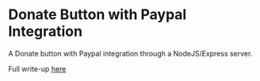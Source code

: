 # Donate Button with Paypal Integration

A Donate button with Paypal integration through a NodeJS/Express server.

Full write-up [here](https://mariosanchez.org/project/ppl)
